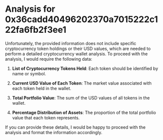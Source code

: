 # Analysis for 0x36cadd40496202370a7015222c122fa6fb2f3ee1

Unfortunately, the provided information does not include specific cryptocurrency token holdings or their USD values, which are needed to perform a detailed cryptocurrency wallet analysis. To proceed with the analysis, I would require the following data:

1. **List of Cryptocurrency Tokens Held**: Each token should be identified by name or symbol.

2. **Current USD Value of Each Token**: The market value associated with each token held in the wallet.

3. **Total Portfolio Value**: The sum of the USD values of all tokens in the wallet.

4. **Percentage Distribution of Assets**: The proportion of the total portfolio value that each token represents.

If you can provide these details, I would be happy to proceed with the analysis and format the information accordingly.